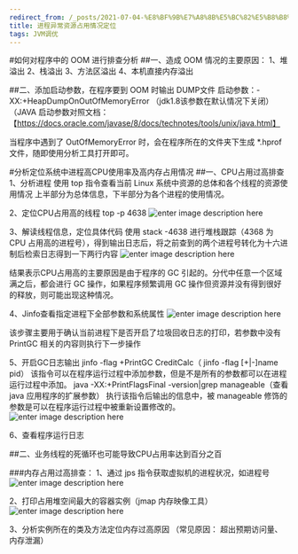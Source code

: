 ```yaml
---
redirect_from: /_posts/2021-07-04-%E8%BF%9B%E7%A8%8B%E5%BC%82%E5%B8%B8%E8%B5%84%E6%BA%90%E5%8D%A0%E7%94%A8%E6%83%85%E5%86%B5%E5%AE%9A%E4%BD%8D
title: 进程异常资源占用情况定位
tags: JVM调优
---
```


#如何对程序中的 OOM 进行排查分析
##一、造成 OOM 情况的主要原因：
1、堆溢出
2、栈溢出
3、方法区溢出
4、本机直接内存溢出

##二、添加启动参数，在程序要到 OOM 时输出 DUMP文件
启动参数：-XX:+HeapDumpOnOutOfMemoryError （jdk1.8该参数在默认情况下关闭）
（JAVA 启动参数对照文档：【https://docs.oracle.com/javase/8/docs/technotes/tools/unix/java.html】

当程序中遇到了 OutOfMemoryError 时，会在程序所在的文件夹下生成 *.hprof 文件，随即使用分析工具打开即可。





#分析定位系统中进程高CPU使用率及高内存占用情况
##一、CPU占用过高排查
1、分析进程
使用 top 指令查看当前 Linux 系统中资源的总体和各个线程的资源使用情况
上半部分为总体信息，下半部分为各个进程的使用情况。

2、定位CPU占用高的线程
top -p 4638
![enter image description here](https://fcqcc.github.io/assets/image/2021-07-04/Image1.jpg)


3、解读线程信息，定位具体代码
使用 stack -4638 进行堆栈跟踪（4368 为 CPU 占用高的进程号），得到输出日志后，将之前查到的两个进程号转化为十六进制后检索日志得到一下两行内容
![enter image description here](https://fcqcc.github.io/assets/image/2021-07-04//Image2.jpg)

结果表示CPU占用高的主要原因是由于程序的 GC 引起的。分代中任意一个区域满之后，都会进行 GC 操作，如果程序频繁调用 GC 操作但资源并没有得到很好的释放，则可能出现这种情况。

4、Jinfo查看指定进程下全部参数和系统属性
![enter image description here](https://fcqcc.github.io/assets/image/2021-07-04//Image3.jpg)

该步骤主要用于确认当前进程下是否开启了垃圾回收日志的打印，若参数中没有 PrintGC 相关的内容则执行下一步操作

5、开启GC日志输出
jinfo -flag  +PrintGC CreditCalc（ jinfo -flag [+|-]name pid）
该指令可以在程序运行过程中添加参数，但是不是所有的参数都可以在进程运行过程中添加。
java -XX:+PrintFlagsFinal -version|grep manageable（查看 java 应用程序的扩展参数）
执行该指令后输出的信息中，被 manageable 修饰的参数是可以在程序运行过程中被重新设置修改的。
![enter image description here](https://fcqcc.github.io/assets/image/2021-07-04//Image4.jpg)


6、查看程序运行日志

##二、业务线程的死循环也可能导致CPU占用率达到百分之百

###内存占用过高排查：
1、通过 jps 指令获取虚拟机的进程状况，如进程号
![enter image description here](https://fcqcc.github.io/assets/image/2021-07-04//Image5.jpg)



2、打印占用堆空间最大的容器实例（jmap 内存映像工具）
![enter image description here](https://fcqcc.github.io/assets/image/2021-07-04//Image6.jpg)



3、分析实例所在的类及方法定位内存过高原因
（常见原因： 超出预期访问量、内存泄漏）